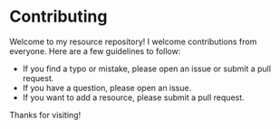 # Contributing

Welcome to my resource repository! I welcome contributions from everyone. Here are a few guidelines to follow:

- If you find a typo or mistake, please open an issue or submit a pull request.
- If you have a question, please open an issue.
- If you want to add a resource, please submit a pull request.

Thanks for visiting!
